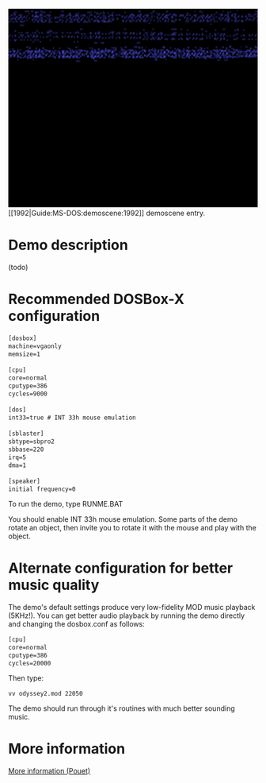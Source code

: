 <img src="images/Demoscene:Virtual-Vectors-by-Boris-Ottlewski-(1992).gif" width="640" height="400" style="image-rendering: -moz-crisp-edges; image-rendering: crisp-edges; -ms-interpolation-mode: nearest-neighbor; -webkit-optimize-contrast;"><br>
[[1992|Guide:MS-DOS:demoscene:1992]] demoscene entry.

# Demo description

(todo)

# Recommended DOSBox-X configuration

    [dosbox]
    machine=vgaonly
    memsize=1
    
    [cpu]
    core=normal
    cputype=386
    cycles=9000
    
    [dos]
    int33=true # INT 33h mouse emulation
    
    [sblaster]
    sbtype=sbpro2
    sbbase=220
    irq=5
    dma=1
    
    [speaker]
    initial frequency=0

To run the demo, type RUNME.BAT

You should enable INT 33h mouse emulation. Some parts of the demo rotate an object, then invite you to rotate it with the mouse and play with the object.

# Alternate configuration for better music quality

The demo's default settings produce very low-fidelity MOD music playback (5KHz!). You can get better audio playback by running the demo directly and changing the dosbox.conf as follows:

    [cpu]
    core=normal
    cputype=386
    cycles=20000

Then type:

    vv odyssey2.mod 22050

The demo should run through it's routines with much better sounding music.

# More information

[More information (Pouet)](http://www.pouet.net/prod.php?which=4256)
